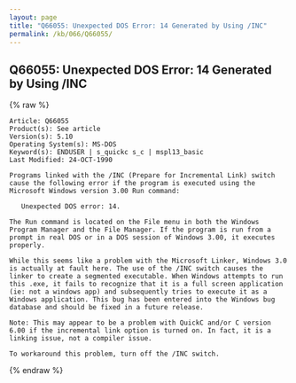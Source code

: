 ```yaml
---
layout: page
title: "Q66055: Unexpected DOS Error: 14 Generated by Using /INC"
permalink: /kb/066/Q66055/
---
```


## Q66055: Unexpected DOS Error: 14 Generated by Using /INC

{% raw %}

	Article: Q66055
	Product(s): See article
	Version(s): 5.10
	Operating System(s): MS-DOS
	Keyword(s): ENDUSER | s_quickc s_c | mspl13_basic
	Last Modified: 24-OCT-1990
	
	Programs linked with the /INC (Prepare for Incremental Link) switch
	cause the following error if the program is executed using the
	Microsoft Windows version 3.00 Run command:
	
	   Unexpected DOS error: 14.
	
	The Run command is located on the File menu in both the Windows
	Program Manager and the File Manager. If the program is run from a
	prompt in real DOS or in a DOS session of Windows 3.00, it executes
	properly.
	
	While this seems like a problem with the Microsoft Linker, Windows 3.0
	is actually at fault here. The use of the /INC switch causes the
	linker to create a segmented executable. When Windows attempts to run
	this .exe, it fails to recognize that it is a full screen application
	(ie: not a windows app) and subsequently tries to execute it as a
	Windows application. This bug has been entered into the Windows bug
	database and should be fixed in a future release.
	
	Note: This may appear to be a problem with QuickC and/or C version
	6.00 if the incremental link option is turned on. In fact, it is a
	linking issue, not a compiler issue.
	
	To workaround this problem, turn off the /INC switch.

{% endraw %}
